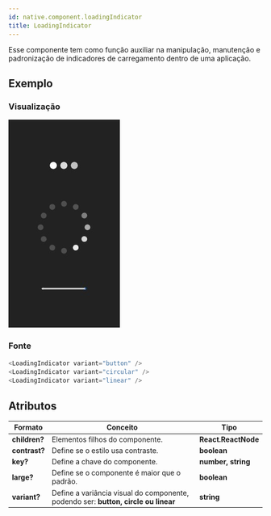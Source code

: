 ```yaml
---
id: native.component.loadingIndicator
title: LoadingIndicator
---
```


<!-- Component declaration begin -->

<!-- Component declaration end -->

<!-- Documentation begin -->

Esse componente tem como função auxiliar na manipulação, manutenção e padronização de indicadores de carregamento dentro de uma aplicação.

## Exemplo

### Visualização

![button](../static/img/screenshots/loadingIndicator.jpg)

### Fonte

```javascript
<LoadingIndicator variant="button" />
<LoadingIndicator variant="circular" />
<LoadingIndicator variant="linear" />
```

## Atributos

| Formato            | Conceito                                                                                                | Tipo                 |
| ------------------ | ------------------------------------------------------------------------------------------------------- | -------------------- |
| **children?** | Elementos filhos do componente.                                                     | **React.ReactNode** |
| **contrast?**      | Define se o estilo usa contraste.             | **boolean**  |
| **key?** 	| Define a chave do componente. 	| **number, string** 	|
| **large?**      | Define se o componente é maior que o padrão.             | **boolean**  |
| **variant?**      | Define a variância visual do componente, podendo ser: **button, circle ou linear**             | **string**  |

<!-- Documentation end -->
